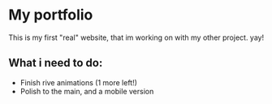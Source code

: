 # My portfolio

This is my first "real" website, that im working on with my other project. yay!

## What i need to do:
- Finish rive animations (1 more left!)
- Polish to the main, and a mobile version
